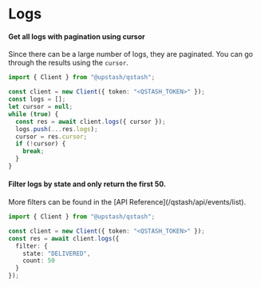 # Logs

#### Get all logs with pagination using cursor

Since there can be a large number of logs, they are paginated.
You can go through the results using the `cursor`.

```typescript  theme={"system"}
import { Client } from "@upstash/qstash";

const client = new Client({ token: "<QSTASH_TOKEN>" });
const logs = [];
let cursor = null;
while (true) {
  const res = await client.logs({ cursor });
  logs.push(...res.logs);
  cursor = res.cursor;
  if (!cursor) {
    break;
  }
}
```

#### Filter logs by state and only return the first 50.

<Info>
  More filters can be found in the [API Reference](/qstash/api/events/list).
</Info>

```typescript  theme={"system"}
import { Client } from "@upstash/qstash";

const client = new Client({ token: "<QSTASH_TOKEN>" });
const res = await client.logs({ 
  filter: {
    state: "DELIVERED",
    count: 50
  }
});
```
